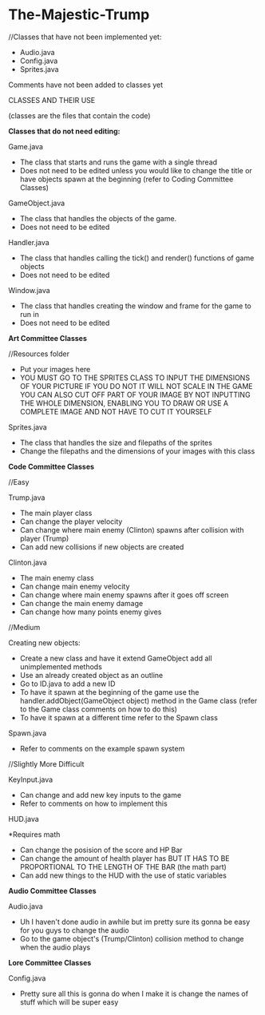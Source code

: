 # The-Majestic-Trump

//Classes that have not been implemented yet:

  - Audio.java
  - Config.java
  - Sprites.java
  
  Comments have not been added to classes yet
  
  CLASSES AND THEIR USE

  (classes are the files that contain the code)
  
**Classes that do not need editing:**

Game.java 

  - The class that starts and runs the game with a single thread
  - Does not need to be edited unless you would like to change the title or have objects spawn at the beginning (refer to Coding    Committee Classes)
  
GameObject.java 

  - The class that handles the objects of the game.
  - Does not need to be edited
  
Handler.java

  - The class that handles calling the tick() and render() functions of game objects
  - Does not need to be edited
  
Window.java

  - The class that handles creating the window and frame for the game to run in
  - Does not need to be edited

**Art Committee Classes**

//Resources folder

  - Put your images here
  - YOU MUST GO TO THE SPRITES CLASS TO INPUT THE DIMENSIONS OF YOUR PICTURE
    IF YOU DO NOT IT WILL NOT SCALE IN THE GAME
    YOU CAN ALSO CUT OFF PART OF YOUR IMAGE BY NOT INPUTTING THE WHOLE DIMENSION,
    ENABLING YOU TO DRAW OR USE A COMPLETE IMAGE AND NOT HAVE TO CUT IT YOURSELF 

Sprites.java

  - The class that handles the size and filepaths of the sprites
  - Change the filepaths and the dimensions of your images with this class
  
**Code Committee Classes**

//Easy

Trump.java

  - The main player class
  - Can change the player velocity
  - Can change where main enemy (Clinton) spawns after collision with player (Trump)
  - Can add new collisions if new objects are created
  
Clinton.java

  - The main enemy class
  - Can change main enemy velocity
  - Can change where main enemy spawns after it goes off screen
  - Can change the main enemy damage
  - Can change how many points enemy gives

//Medium

Creating new objects:

  - Create a new class and have it extend GameObject  add all unimplemented methods
  - Use an already created object as an outline
  - Go to ID.java to add a new ID
  - To have it spawn at the beginning of the game use the handler.addObject(GameObject object) method in the Game class
    (refer to the Game class comments on how to do this)
  - To have it spawn at a different time refer to the Spawn class

Spawn.java

  - Refer to comments on the example spawn system

//Slightly More Difficult

KeyInput.java

  - Can change and add new key inputs to the game
  - Refer to comments on how to implement this
  
HUD.java

  *Requires math
  
  - Can change the posision of the score and HP Bar
  - Can change the amount of health player has BUT IT HAS TO BE 
    PROPORTIONAL TO THE LENGTH OF THE BAR (the math part)
  - Can add new things to the HUD with the use of static variables
  
**Audio Committee Classes**

Audio.java

  - Uh I haven't done audio in awhile but im pretty sure its gonna be easy for you guys to change the audio
  - Go to the game object's (Trump/Clinton) collision method to change when the audio plays
  
**Lore Committee Classes**

Config.java

  - Pretty sure all this is gonna do when I make it is change the names of stuff which will be super easy
